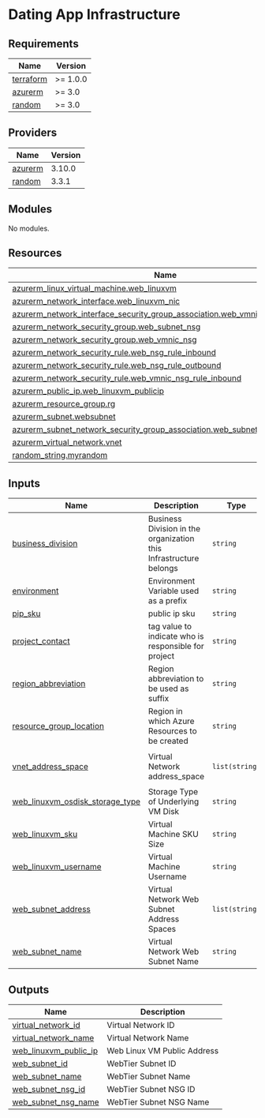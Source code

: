 # Dating App Infrastructure

<!-- BEGINNING OF PRE-COMMIT-TERRAFORM DOCS HOOK -->
## Requirements

| Name | Version |
|------|---------|
| <a name="requirement_terraform"></a> [terraform](#requirement\_terraform) | >= 1.0.0 |
| <a name="requirement_azurerm"></a> [azurerm](#requirement\_azurerm) | >= 3.0 |
| <a name="requirement_random"></a> [random](#requirement\_random) | >= 3.0 |

## Providers

| Name | Version |
|------|---------|
| <a name="provider_azurerm"></a> [azurerm](#provider\_azurerm) | 3.10.0 |
| <a name="provider_random"></a> [random](#provider\_random) | 3.3.1 |

## Modules

No modules.

## Resources

| Name | Type |
|------|------|
| [azurerm_linux_virtual_machine.web_linuxvm](https://registry.terraform.io/providers/hashicorp/azurerm/latest/docs/resources/linux_virtual_machine) | resource |
| [azurerm_network_interface.web_linuxvm_nic](https://registry.terraform.io/providers/hashicorp/azurerm/latest/docs/resources/network_interface) | resource |
| [azurerm_network_interface_security_group_association.web_vmnic_nsg_associate](https://registry.terraform.io/providers/hashicorp/azurerm/latest/docs/resources/network_interface_security_group_association) | resource |
| [azurerm_network_security_group.web_subnet_nsg](https://registry.terraform.io/providers/hashicorp/azurerm/latest/docs/resources/network_security_group) | resource |
| [azurerm_network_security_group.web_vmnic_nsg](https://registry.terraform.io/providers/hashicorp/azurerm/latest/docs/resources/network_security_group) | resource |
| [azurerm_network_security_rule.web_nsg_rule_inbound](https://registry.terraform.io/providers/hashicorp/azurerm/latest/docs/resources/network_security_rule) | resource |
| [azurerm_network_security_rule.web_nsg_rule_outbound](https://registry.terraform.io/providers/hashicorp/azurerm/latest/docs/resources/network_security_rule) | resource |
| [azurerm_network_security_rule.web_vmnic_nsg_rule_inbound](https://registry.terraform.io/providers/hashicorp/azurerm/latest/docs/resources/network_security_rule) | resource |
| [azurerm_public_ip.web_linuxvm_publicip](https://registry.terraform.io/providers/hashicorp/azurerm/latest/docs/resources/public_ip) | resource |
| [azurerm_resource_group.rg](https://registry.terraform.io/providers/hashicorp/azurerm/latest/docs/resources/resource_group) | resource |
| [azurerm_subnet.websubnet](https://registry.terraform.io/providers/hashicorp/azurerm/latest/docs/resources/subnet) | resource |
| [azurerm_subnet_network_security_group_association.web_subnet_nsg_associate](https://registry.terraform.io/providers/hashicorp/azurerm/latest/docs/resources/subnet_network_security_group_association) | resource |
| [azurerm_virtual_network.vnet](https://registry.terraform.io/providers/hashicorp/azurerm/latest/docs/resources/virtual_network) | resource |
| [random_string.myrandom](https://registry.terraform.io/providers/hashicorp/random/latest/docs/resources/string) | resource |

## Inputs

| Name | Description | Type | Default | Required |
|------|-------------|------|---------|:--------:|
| <a name="input_business_division"></a> [business\_division](#input\_business\_division) | Business Division in the organization this Infrastructure belongs | `string` | `"oisinprj"` | no |
| <a name="input_environment"></a> [environment](#input\_environment) | Environment Variable used as a prefix | `string` | `"dev"` | no |
| <a name="input_pip_sku"></a> [pip\_sku](#input\_pip\_sku) | public ip sku | `string` | `"Standard"` | no |
| <a name="input_project_contact"></a> [project\_contact](#input\_project\_contact) | tag value to indicate who is responsible for project | `string` | `"oisinfoley@yahoo.co.uk"` | no |
| <a name="input_region_abbreviation"></a> [region\_abbreviation](#input\_region\_abbreviation) | Region abbreviation to be used as suffix | `string` | `"eun"` | no |
| <a name="input_resource_group_location"></a> [resource\_group\_location](#input\_resource\_group\_location) | Region in which Azure Resources to be created | `string` | `"northeurope"` | no |
| <a name="input_vnet_address_space"></a> [vnet\_address\_space](#input\_vnet\_address\_space) | Virtual Network address\_space | `list(string)` | <pre>[<br>  "10.0.0.0/16"<br>]</pre> | no |
| <a name="input_web_linuxvm_osdisk_storage_type"></a> [web\_linuxvm\_osdisk\_storage\_type](#input\_web\_linuxvm\_osdisk\_storage\_type) | Storage Type of Underlying VM Disk | `string` | `"Standard_LRS"` | no |
| <a name="input_web_linuxvm_sku"></a> [web\_linuxvm\_sku](#input\_web\_linuxvm\_sku) | Virtual Machine SKU Size | `string` | `"Standard_DS1_v2"` | no |
| <a name="input_web_linuxvm_username"></a> [web\_linuxvm\_username](#input\_web\_linuxvm\_username) | Virtual Machine Username | `string` | `"oisinfoley"` | no |
| <a name="input_web_subnet_address"></a> [web\_subnet\_address](#input\_web\_subnet\_address) | Virtual Network Web Subnet Address Spaces | `list(string)` | <pre>[<br>  "10.0.1.0/24"<br>]</pre> | no |
| <a name="input_web_subnet_name"></a> [web\_subnet\_name](#input\_web\_subnet\_name) | Virtual Network Web Subnet Name | `string` | `"snet-web"` | no |

## Outputs

| Name | Description |
|------|-------------|
| <a name="output_virtual_network_id"></a> [virtual\_network\_id](#output\_virtual\_network\_id) | Virtual Network ID |
| <a name="output_virtual_network_name"></a> [virtual\_network\_name](#output\_virtual\_network\_name) | Virtual Network Name |
| <a name="output_web_linuxvm_public_ip"></a> [web\_linuxvm\_public\_ip](#output\_web\_linuxvm\_public\_ip) | Web Linux VM Public Address |
| <a name="output_web_subnet_id"></a> [web\_subnet\_id](#output\_web\_subnet\_id) | WebTier Subnet ID |
| <a name="output_web_subnet_name"></a> [web\_subnet\_name](#output\_web\_subnet\_name) | WebTier Subnet Name |
| <a name="output_web_subnet_nsg_id"></a> [web\_subnet\_nsg\_id](#output\_web\_subnet\_nsg\_id) | WebTier Subnet NSG ID |
| <a name="output_web_subnet_nsg_name"></a> [web\_subnet\_nsg\_name](#output\_web\_subnet\_nsg\_name) | WebTier Subnet NSG Name |
<!-- END OF PRE-COMMIT-TERRAFORM DOCS HOOK -->
